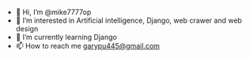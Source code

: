 - 👋 Hi, I’m @mike7777op
- 👀 I’m interested in Artificial intelligence, Django, web crawer and web design
- 🌱 I’m currently learning Django
- 📫 How to reach me garypu445@gmail.com

<!---
mike7777op/mike7777op is a ✨ special ✨ repository because its `README.md` (this file) appears on your GitHub profile.
You can click the Preview link to take a look at your changes.
--->
